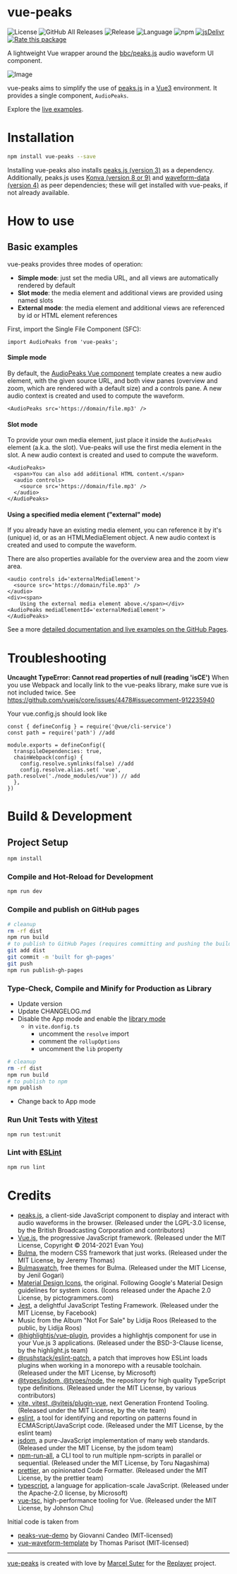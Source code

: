 # vue-peaks

![License](https://img.shields.io/github/license/suterma/vue-peaks.svg 'License')
![GitHub All Releases](https://img.shields.io/github/downloads/suterma/vue-peaks/total.svg 'GitHub All Releases')
![Release](https://img.shields.io/github/release/suterma/vue-peaks.svg 'Release')
![Language](https://img.shields.io/github/languages/top/suterma/vue-peaks.svg 'Language')
![npm](https://img.shields.io/npm/dm/vue-peaks 'NPM')
[![](https://data.jsdelivr.com/v1/package/npm/vue-peaks/badge 'jsDelivr')](https://www.jsdelivr.com/package/npm/vue-peaks)
[![Rate this package](https://badges.openbase.com/js/rating/vue-peaks.svg?token=vHkEYi5zzp1G84PyPGIiYYDN/9+SZtzXDlLAEe5ffRA=)](https://openbase.com/js/vue-peaks?utm_source=embedded&utm_medium=badge&utm_campaign=rate-badge)

A lightweight Vue wrapper around the [bbc/peaks.js](https://github.com/bbc/peaks.js) audio waveform UI component.

![Image](https://github.com/suterma/vue-peaks/blob/main/vue-peaks-example-ui.png?raw=true)

vue-peaks aims to simplify the use of [peaks.js](https://github.com/bbc/peaks.js/) in a [Vue3](https://vuejs.org/) environment. It provides a single component, `AudioPeaks`.

Explore the [live examples](https://suterma.github.io/vue-peaks/).

# Installation

```sh
npm install vue-peaks --save
```

Installing vue-peaks also installs [peaks.js (version 3)](https://github.com/bbc/peaks.js/) as a dependency. Additionally, peaks.js uses [Konva (version 8 or 9)](https://konvajs.org/) and [waveform-data (version 4)](https://github.com/bbc/waveform-data.js) as peer dependencies; these will get installed with vue-peaks, if not already available.

# How to use

## Basic examples

vue-peaks provides three modes of operation:

- **Simple mode**: just set the media URL, and all views are automatically rendered by default
- **Slot mode**: the media element and additional views are provided using named slots
- **External mode**: the media element and additional views are referenced by id or HTML element references

First, import the Single File Component (SFC):

```
import AudioPeaks from 'vue-peaks';
```

#### Simple mode

By default, the [AudioPeaks Vue component](https://github.com/suterma/vue-peaks/blob/main/src/components/AudioPeaks.vue) template creates a new audio element, with the given source URL, and both view panes (overview and zoom, which are rendered with a default size) and a controls pane. A new audio context is created and used to compute the waveform.

```
<AudioPeaks src='https://domain/file.mp3' />
```

#### Slot mode

To provide your own media element, just place it inside the `AudioPeaks` element (a.k.a. the slot). Vue-peaks will use the first media element in the slot. A new audio context is created and used to compute the waveform.

```
<AudioPeaks>
  <span>You can also add additional HTML content.</span>
  <audio controls>
    <source src='https://domain/file.mp3' />
  </audio>
</AudioPeaks>
```

#### Using a specified media element ("external" mode)

If you already have an existing media element, you can reference it by it's (unique) id, or as an HTMLMediaElement object. A new audio context is created and used to compute the waveform.

There are also properties available for the overview area and the zoom view area.

```
<audio controls id='externalMediaElement'>
  <source src='https://domain/file.mp3' />
</audio>
<div><span>
    Using the external media element above.</span></div>
<AudioPeaks mediaElementId='externalMediaElement'>
</AudioPeaks>
```

See a more [detailed documentation and live examples on the GitHub Pages](https://suterma.github.io/vue-peaks/).

# Troubleshooting

**Uncaught TypeError: Cannot read properties of null (reading 'isCE')**
When you use Webpack and locally link to the vue-peaks library, make sure vue is not included twice. See https://github.com/vuejs/core/issues/4478#issuecomment-912235940

Your vue.config.js should look like

```
const { defineConfig } = require('@vue/cli-service')
const path = require('path') //add

module.exports = defineConfig({
  transpileDependencies: true,
  chainWebpack(config) {
    config.resolve.symlinks(false) //add
    config.resolve.alias.set( 'vue', path.resolve('./node_modules/vue')) // add
  },
})
```

# Build & Development

## Project Setup

```sh
npm install
```

### Compile and Hot-Reload for Development

```sh
npm run dev
```

### Compile and publish on GitHub pages

```sh
# cleanup
rm -rf dist
npm run build
# to publish to GitHub Pages (requires committing and pushing the build in the /dist folder)
git add dist
git commit -m 'built for gh-pages'
git push
npm run publish-gh-pages
```

### Type-Check, Compile and Minify for Production as Library

- Update version
- Update CHANGELOG.md
- Disable the App mode and enable the [library mode](https://vitejs.dev/guide/build.html#library-mode)
  - in `vite.donfig.ts`
    - uncomment the `resolve` import
    - comment the `rollupOptions`
    - uncomment the `lib` property

```sh
# cleanup
rm -rf dist
npm run build
# to publish to npm
npm publish
```

- Change back to App mode

### Run Unit Tests with [Vitest](https://vitest.dev/)

```sh
npm run test:unit
```

### Lint with [ESLint](https://eslint.org/)

```sh
npm run lint
```

# Credits

- [peaks.js](https://github.com/bbc/peaks.js/), a client-side JavaScript component to display and interact with audio waveforms in the browser. (Released under the LGPL-3.0 license, by the British Broadcasting Corporation and contributors)
- [Vue.js](https://vuejs.org/), the progressive JavaScript framework. (Released under the MIT License, Copyright © 2014-2021 Evan You)
- [Bulma](https://bulma.io/), the modern CSS framework that just works. (Released under the MIT License, by Jeremy Thomas)
- [Bulmaswatch](https://jenil.github.io/bulmaswatch/), free themes for Bulma. (Released under the MIT License, by Jenil Gogari)
- [Material Design Icons](https://materialdesignicons.com/), the original. Following Google's Material Design guidelines for system icons. (Icons released under the Apache 2.0 License, by pictogrammers.com)
- [Jest](https://jestjs.io/), a delightful JavaScript Testing Framework. (Released under the MIT License, by Facebook)
- Music from the Album "Not For Sale" by Lidija Roos (Released to the public, by Lidija Roos)
- [@highlightjs/vue-plugin](https://github.com/highlightjs/vue-plugin), provides a highlightjs component for use in your Vue.js 3 applications. (Released under the BSD-3-Clause license, by the highlight.js team)
- [@rushstack/eslint-patch](https://github.com/microsoft/rushstack/tree/main/eslint/eslint-patch), a patch that improves how ESLint loads plugins when working in a monorepo with a reusable toolchain. (Released under the MIT License, by Microsoft)
- [@types/jsdom, @types/node](https://github.com/DefinitelyTyped/DefinitelyTyped), the repository for high quality TypeScript type definitions. (Released under the MIT License, by various contributors)
- [vite, vitest, @vitejs/plugin-vue](https://github.com/vitejs/vite), next Generation Frontend Tooling. (Released under the MIT License, by the vite team)
- [eslint](https://github.com/eslint/eslint), a tool for identifying and reporting on patterns found in ECMAScript/JavaScript code. (Released under the MIT License, by the eslint team)
- [jsdom](https://github.com/jsdom/jsdom), a pure-JavaScript implementation of many web standards. (Released under the MIT License, by the jsdom team)
- [npm-run-all](https://github.com/mysticatea/npm-run-all), a CLI tool to run multiple npm-scripts in parallel or sequential. (Released under the MIT License, by Toru Nagashima)
- [prettier](https://github.com/prettier/prettier), an opinionated Code Formatter. (Released under the MIT License, by the prettier team)
- [typescript](https://github.com/Microsoft/TypeScript), a language for application-scale JavaScript. (Released under the Apache-2.0 license, by Microsoft)
- [vue-tsc](https://github.com/johnsoncodehk/volar), high-performance tooling for Vue. (Released under the MIT License, by Johnson Chu)

Initial code is taken from

- [peaks-vue-demo](https://github.com/candeogi/peaks-vue-demo) by Giovanni Candeo (MIT-licensed)
- [vue-waveform-template](https://github.com/thom4parisot/vue-waveform-template) by Thomas Parisot (MIT-licensed)

---

[vue-peaks](https://github.com/suterma/vue-peaks) is created with love by [Marcel Suter](https://marcelsuter.ch) for the [Replayer](https://replayer.app) project.
